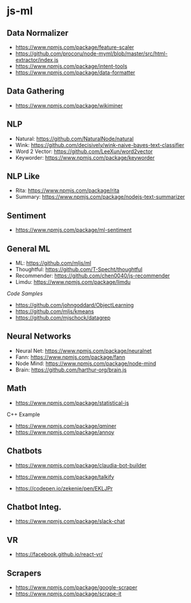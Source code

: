 # js-ml

## Data Normalizer
+ https://www.npmjs.com/package/feature-scaler
+ https://github.com/procoru/node-myml/blob/master/src/html-extractor/index.js
+ https://www.npmjs.com/package/intent-tools
+ https://www.npmjs.com/package/data-formatter

## Data Gathering
+ https://www.npmjs.com/package/wikiminer

## NLP
+ Natural: https://github.com/NaturalNode/natural
+ Wink: https://github.com/decisively/wink-naive-bayes-text-classifier
+ Word 2 Vector: https://github.com/LeeXun/word2vector
+ Keyworder: https://www.npmjs.com/package/keyworder

## NLP Like
+ Rita: https://www.npmjs.com/package/rita
+ Summary: https://www.npmjs.com/package/nodejs-text-summarizer

## Sentiment
+ https://www.npmjs.com/package/ml-sentiment

## General ML
+ ML: https://github.com/mljs/ml
+ Thoughtful: https://github.com/T-Specht/thoughtful
+ Recommender: https://github.com/chen0040/js-recommender
+ Limdu: https://www.npmjs.com/package/limdu

*Code Samples*
+ https://github.com/johngoddard/ObjectLearning
+ https://github.com/mljs/kmeans
+ https://github.com/mjschock/datagrep

## Neural Networks
+ Neural Net: https://www.npmjs.com/package/neuralnet
+ Fann: https://www.npmjs.com/package/fann
+ Node Mind: https://www.npmjs.com/package/node-mind
+ Brain: https://github.com/harthur-org/brain.js

## Math
+ https://www.npmjs.com/package/statistical-js


C++ Example
+ https://www.npmjs.com/package/qminer
+ https://www.npmjs.com/package/annoy

## Chatbots
+ https://www.npmjs.com/package/claudia-bot-builder
+ https://www.npmjs.com/package/talkify

+ https://codepen.io/zekenie/pen/EKLJPr

## Chatbot Integ.
+ https://www.npmjs.com/package/slack-chat


## VR
+ https://facebook.github.io/react-vr/

## Scrapers
+ https://www.npmjs.com/package/google-scraper
+ https://www.npmjs.com/package/scrape-it
